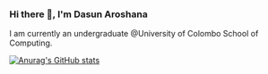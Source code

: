 ### Hi there 👋, I'm Dasun Aroshana

I am currently an undergraduate @University of Colombo School of Computing.

[![Anurag's GitHub stats](https://github-readme-stats.vercel.app/api?username=AroshanaD)](https://github.com/anuraghazra/github-readme-stats)
